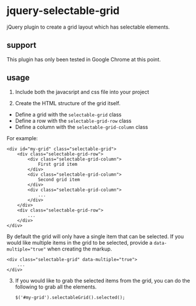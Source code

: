 # jquery-selectable-grid

jQuery plugin to create a grid layout which has selectable elements.

## support

This plugin has only been tested in Google Chrome at this point.

## usage

1. Include both the javacsript and css file into your project

2. Create the HTML structure of the grid itself. 

* Define a grid with the `selectable-grid` class
* Define a row with the `selectable-grid-row` class
* Define a column with the `selectable-grid-column` class

For example:

    <div id="my-grid" class="selectable-grid">
        <div class="selectable-grid-row">
            <div class="selectable-grid-column">
                First grid item
            </div>
            <div class="selectable-grid-column">
                Second grid item
            </div>
            <div class="selectable-grid-column">
                ...
            </div>
        </div>
        <div class="selectable-grid-row">
            ...
        </div>
    </div>

By default the grid will only have a single item that can be selected. If you would like multiple items in the grid to be selected, provide a `data-multiple="true"` when creating the markup.

    <div class="selectable-grid" data-multiple="true">
        ...
    </div>

3. If you would like to grab the selected items from the grid, you can do the following to grab all the elements.

    `$('#my-grid').selectableGrid().selected();`

